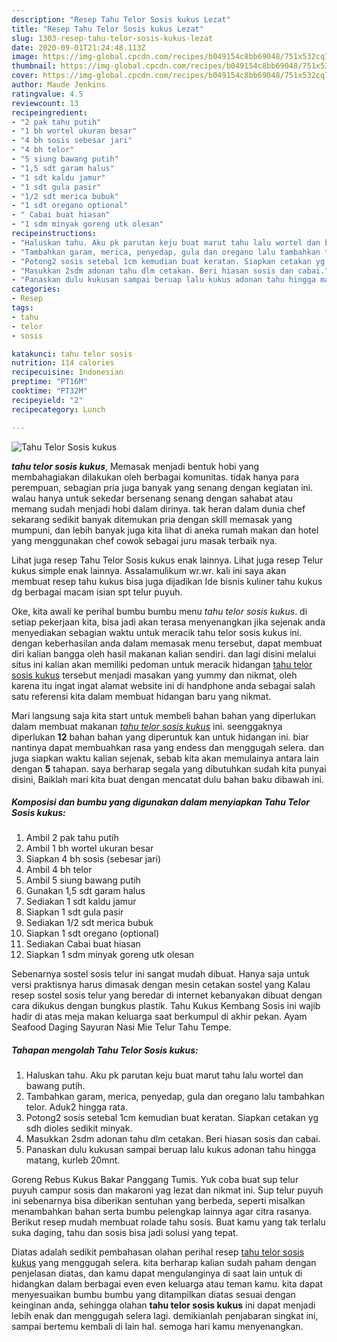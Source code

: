 ```yaml
---
description: "Resep Tahu Telor Sosis kukus Lezat"
title: "Resep Tahu Telor Sosis kukus Lezat"
slug: 1303-resep-tahu-telor-sosis-kukus-lezat
date: 2020-09-01T21:24:48.113Z
image: https://img-global.cpcdn.com/recipes/b049154c8bb69048/751x532cq70/tahu-telor-sosis-kukus-foto-resep-utama.jpg
thumbnail: https://img-global.cpcdn.com/recipes/b049154c8bb69048/751x532cq70/tahu-telor-sosis-kukus-foto-resep-utama.jpg
cover: https://img-global.cpcdn.com/recipes/b049154c8bb69048/751x532cq70/tahu-telor-sosis-kukus-foto-resep-utama.jpg
author: Maude Jenkins
ratingvalue: 4.5
reviewcount: 13
recipeingredient:
- "2 pak tahu putih"
- "1 bh wortel ukuran besar"
- "4 bh sosis sebesar jari"
- "4 bh telor"
- "5 siung bawang putih"
- "1,5 sdt garam halus"
- "1 sdt kaldu jamur"
- "1 sdt gula pasir"
- "1/2 sdt merica bubuk"
- "1 sdt oregano optional"
- " Cabai buat hiasan"
- "1 sdm minyak goreng utk olesan"
recipeinstructions:
- "Haluskan tahu. Aku pk parutan keju buat marut tahu lalu wortel dan bawang putih."
- "Tambahkan garam, merica, penyedap, gula dan oregano lalu tambahkan telor. Aduk2 hingga rata."
- "Potong2 sosis setebal 1cm kemudian buat keratan. Siapkan cetakan yg sdh dioles sedikit minyak."
- "Masukkan 2sdm adonan tahu dlm cetakan. Beri hiasan sosis dan cabai."
- "Panaskan dulu kukusan sampai beruap lalu kukus adonan tahu hingga matang, kurleb 20mnt."
categories:
- Resep
tags:
- tahu
- telor
- sosis

katakunci: tahu telor sosis 
nutrition: 114 calories
recipecuisine: Indonesian
preptime: "PT16M"
cooktime: "PT32M"
recipeyield: "2"
recipecategory: Lunch

---
```



![Tahu Telor Sosis kukus](https://img-global.cpcdn.com/recipes/b049154c8bb69048/751x532cq70/tahu-telor-sosis-kukus-foto-resep-utama.jpg)

<b><i>tahu telor sosis kukus</i></b>, Memasak menjadi bentuk hobi yang membahagiakan dilakukan oleh berbagai komunitas. tidak hanya para perempuan, sebagian pria juga banyak yang senang dengan kegiatan ini. walau hanya untuk sekedar bersenang senang dengan sahabat atau memang sudah menjadi hobi dalam dirinya. tak heran dalam dunia chef sekarang sedikit banyak ditemukan pria dengan skill memasak yang mumpuni, dan lebih banyak juga kita lihat di aneka rumah makan dan hotel yang menggunakan chef cowok sebagai juru masak terbaik nya.

Lihat juga resep Tahu Telor Sosis kukus enak lainnya. Lihat juga resep Telur kukus simple enak lainnya. Assalamulikum wr.wr. kali ini saya akan membuat resep tahu kukus bisa juga dijadikan Ide bisnis kuliner tahu kukus dg berbagai macam isian spt telur puyuh.

Oke, kita awali ke perihal bumbu bumbu menu <i>tahu telor sosis kukus</i>. di setiap pekerjaan kita, bisa jadi akan terasa menyenangkan jika sejenak anda menyediakan sebagian waktu untuk meracik tahu telor sosis kukus ini. dengan keberhasilan anda dalam memasak menu tersebut, dapat membuat diri kalian bangga oleh hasil makanan kalian sendiri. dan lagi disini melalui situs ini kalian akan memiliki pedoman untuk meracik hidangan <u>tahu telor sosis kukus</u> tersebut menjadi masakan yang yummy dan nikmat, oleh karena itu ingat ingat alamat website ini di handphone anda sebagai salah satu referensi kita dalam membuat hidangan baru yang nikmat.


Mari langsung saja kita start untuk membeli bahan bahan yang diperlukan dalam membuat makanan <u><i>tahu telor sosis kukus</i></u> ini. seenggaknya diperlukan <b>12</b> bahan bahan yang diperuntuk kan untuk hidangan ini. biar nantinya dapat membuahkan rasa yang endess dan menggugah selera. dan juga siapkan waktu kalian sejenak, sebab kita akan memulainya antara lain dengan <b>5</b> tahapan. saya berharap segala yang dibutuhkan sudah kita punyai disini, Baiklah mari kita buat dengan mencatat dulu bahan baku dibawah ini.

<!--inarticleads1-->

##### Komposisi dan bumbu yang digunakan dalam menyiapkan Tahu Telor Sosis kukus:

1. Ambil 2 pak tahu putih
1. Ambil 1 bh wortel ukuran besar
1. Siapkan 4 bh sosis (sebesar jari)
1. Ambil 4 bh telor
1. Ambil 5 siung bawang putih
1. Gunakan 1,5 sdt garam halus
1. Sediakan 1 sdt kaldu jamur
1. Siapkan 1 sdt gula pasir
1. Sediakan 1/2 sdt merica bubuk
1. Siapkan 1 sdt oregano (optional)
1. Sediakan  Cabai buat hiasan
1. Siapkan 1 sdm minyak goreng utk olesan


Sebenarnya sostel sosis telur ini sangat mudah dibuat. Hanya saja untuk versi praktisnya harus dimasak dengan mesin cetakan sostel yang Kalau resep sostel sosis telur yang beredar di internet kebanyakan dibuat dengan cara dikukus dengan bungkus plastik. Tahu Kukus Kembang Sosis ini wajib hadir di atas meja makan keluarga saat berkumpul di akhir pekan. Ayam Seafood Daging Sayuran Nasi Mie Telur Tahu Tempe. 

<!--inarticleads2-->

##### Tahapan mengolah Tahu Telor Sosis kukus:

1. Haluskan tahu. Aku pk parutan keju buat marut tahu lalu wortel dan bawang putih.
1. Tambahkan garam, merica, penyedap, gula dan oregano lalu tambahkan telor. Aduk2 hingga rata.
1. Potong2 sosis setebal 1cm kemudian buat keratan. Siapkan cetakan yg sdh dioles sedikit minyak.
1. Masukkan 2sdm adonan tahu dlm cetakan. Beri hiasan sosis dan cabai.
1. Panaskan dulu kukusan sampai beruap lalu kukus adonan tahu hingga matang, kurleb 20mnt.


Goreng Rebus Kukus Bakar Panggang Tumis. Yuk coba buat sup telur puyuh campur sosis dan makaroni yag lezat dan nikmat ini. Sup telur puyuh ini sebenarnya bisa diberikan sentuhan yang berbeda, seperti misalkan menambahkan bahan serta bumbu pelengkap lainnya agar citra rasanya. Berikut resep mudah membuat rolade tahu sosis. Buat kamu yang tak terlalu suka daging, tahu dan sosis bisa jadi solusi yang tepat. 

Diatas adalah sedikit pembahasan olahan perihal resep <u>tahu telor sosis kukus</u> yang menggugah selera. kita berharap kalian sudah paham dengan penjelasan diatas, dan kamu dapat mengulanginya di saat lain untuk di hidangkan dalam berbagai even even keluarga atau teman kamu. kita dapat menyesuaikan bumbu bumbu yang ditampilkan diatas sesuai dengan keinginan anda, sehingga olahan <b>tahu telor sosis kukus</b> ini dapat menjadi lebih enak dan menggugah selera lagi. demikianlah penjabaran singkat ini, sampai bertemu kembali di lain hal. semoga hari kamu menyenangkan.

